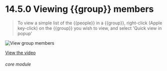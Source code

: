 # 14.5.0    Viewing {{group}} members

> To view a simple list of the {{people}} in a {{group}}, right-click (Apple key-click) on the {{group}} you wish to view, and select 'Quick view in popup' 

 ![View group members]({{imgpath}}106a.png)

[View the video](/help/video/id/22)
###### core module

